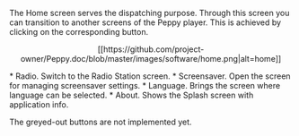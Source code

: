 The Home screen serves the dispatching purpose. Through this screen you can transition to another screens of the Peppy player. This is achieved by clicking on the corresponding button.
<p align="center">
[[https://github.com/project-owner/Peppy.doc/blob/master/images/software/home.png|alt=home]]
</p>
* Radio. Switch to the Radio Station screen.
* Screensaver. Open the screen for managing screensaver settings.
* Language. Brings the screen where language can be selected.
* About. Shows the Splash screen with application info.

The greyed-out buttons are not implemented yet.